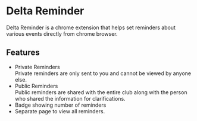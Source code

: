 # Delta Reminder

Delta Reminder is a chrome extension that helps set reminders about various events directly from chrome browser.

## Features

-   Private Reminders  
    Private reminders are only sent to you and cannot be viewed by anyone else.
-   Public Reminders  
    Public reminders are shared with the entire club along with the person who shared the information for clarifications.
-   Badge showing number of reminders
-   Separate page to view all reminders.
